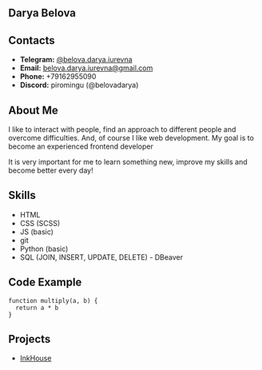 ## Darya Belova

## Contacts

- **Telegram:** [@belova.darya.iurevna](https://t.me/belova_darya_iurevna)
- **Email:** belova.darya.iurevna@gmail.com
- **Phone:** +79162955090 
- **Discord:** piromingu (@belovadarya)

## About Me

I like to interact with people, find an approach to different people and overcome difficulties. And, of course I like web development. My goal is to become an experienced frontend developer

It is very important for me to learn something new, improve my skills and become better every day!

## Skills

- HTML
- CSS (SCSS)
- JS (basic)
- git
- Python (basic)
- SQL (JOIN, INSERT, UPDATE, DELETE) - DBeaver

## Code Example

```
function multiply(a, b) {
  return a * b
}
```

## Projects

- [InkHouse](https://belovadarya.github.io/inkhouse/)

